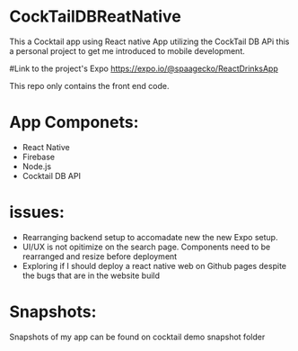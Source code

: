 # CockTailDBReatNative
This a Cocktail app using React native App utilizing the CockTail DB APi this a personal project to get me introduced to mobile development.  

#Link to the project's Expo 
https://expo.io/@spaagecko/ReactDrinksApp

This repo only contains the front end code. 

# App Componets: 
- React Native 
- Firebase 
- Node.js
- Cocktail DB API

#  issues:
 - Rearranging backend setup to accomadate new the new Expo setup.
 -  UI/UX is not opitimize on the search page. Components need to  be rearranged and resize before deployment  
 - Exploring if I should deploy a react native web on Github pages despite the bugs that are in the website build 

# Snapshots: 
Snapshots of my app can be found on cocktail demo snapshot folder



